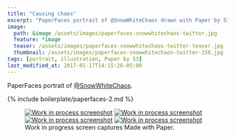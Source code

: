 ```yaml
---
title: "Causing chaos"
excerpt: "PaperFaces portrait of @SnowWhiteChaos drawn with Paper by 53 on an iPad."
image: 
  path: &image /assets/images/paperfaces-snowwhitechaos-twitter.jpg 
  feature: *image
  teaser: /assets/images/paperfaces-snowwhitechaos-twitter-teaser.jpg
  thumbnail: /assets/images/paperfaces-snowwhitechaos-twitter-150.jpg
tags: [portrait, illustration, Paper by 53]
last_modified_at: 2017-01-17T14:15:26-05:00
---
```


PaperFaces portrait of [@SnowWhiteChaos](http://twitter.com/SnowWhiteChaos).

{% include boilerplate/paperfaces-2.md %}

<figure class="third">
	<a href="{{ site.url }}/assets/images/paperfaces-snowwhitechaos-process-1-lg.jpg"><img src="{{ site.url }}/assets/images/paperfaces-snowwhitechaos-process-1-600.jpg" alt="Work in process screenshot"></a>
	<a href="{{ site.url }}/assets/images/paperfaces-snowwhitechaos-process-2-lg.jpg"><img src="{{ site.url }}/assets/images/paperfaces-snowwhitechaos-process-2-600.jpg" alt="Work in process screenshot"></a>
	<a href="{{ site.url }}/assets/images/paperfaces-snowwhitechaos-process-3-lg.jpg"><img src="{{ site.url }}/assets/images/paperfaces-snowwhitechaos-process-3-600.jpg" alt="Work in process screenshot"></a>
	<a href="{{ site.url }}/assets/images/paperfaces-snowwhitechaos-process-4-lg.jpg"><img src="{{ site.url }}/assets/images/paperfaces-snowwhitechaos-process-4-600.jpg" alt="Work in process screenshot"></a>
	<figcaption>Work in progress screen captures Made with Paper.</figcaption>
</figure>
